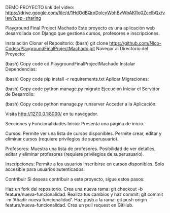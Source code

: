 DEMO PROYECTO
link del video: https://drive.google.com/file/d/1HdOdBQrxDolcyWohBvWbAKRo0ZcclbQx/view?usp=sharing

Playground Final Project Machado
Este proyecto es una aplicación web desarrollada con Django que gestiona cursos, profesores e inscripciones.

Instalación
Clonar el Repositorio:
(bash) git clone https://github.com/Nico-Codes/PlaygroundFinalProjectMachado.git Navegar al Directorio del Proyecto:

(bash) Copy code cd PlaygroundFinalProjectMachado Instalar Dependencias:

(bash) Copy code pip install -r requirements.txt Aplicar Migraciones:

(bash) Copy code python manage.py migrate Ejecución Iniciar el Servidor de Desarrollo:

(bash) Copy code python manage.py runserver Acceder a la Aplicación:

Visita http://127.0.0.1:8000/ en tu navegador.

Secciones y Funcionalidades Inicio: Presenta una página de inicio.

Cursos: Permite ver una lista de cursos disponibles. Permite crear, editar y eliminar cursos (requiere privilegios de superusuario).

Profesores: Muestra una lista de profesores. Posibilidad de ver detalles, editar y eliminar profesores (requiere privilegios de superusuario).

Inscripciones: Permite a los usuarios inscribirse en cursos disponibles. Solo accesible para usuarios autenticados.

Contribuir Si deseas contribuir a este proyecto, sigue estos pasos:

Haz un fork del repositorio. Crea una nueva rama: git checkout -b feature/nueva-funcionalidad. Realiza tus cambios y haz commit: git commit -m 'Añadir nueva funcionalidad'. Haz push a la rama: git push origin feature/nueva-funcionalidad. Crea un pull request en GitHub.
